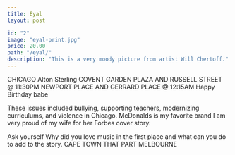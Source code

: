 ```yaml
---
title: Eyal
layout: post

id: "2"
image: "eyal-print.jpg"
price: 20.00
path: "/eyal/"
description: "This is a very moody picture from artist Will Chertoff."
---
```


CHICAGO Alton Sterling COVENT GARDEN PLAZA AND RUSSELL STREET @ 11:30PM NEWPORT PLACE AND GERRARD PLACE @ 12:15AM Happy Birthday babe

These issues included bullying, supporting teachers, modernizing curriculums, and violence in Chicago. McDonalds is my favorite brand I am very proud of my wife for her Forbes cover story.

Ask yourself Why did you love music in the first place and what can you do to add to the story. CAPE TOWN THAT PART MELBOURNE